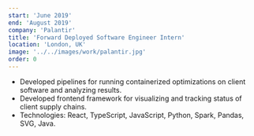 ```yaml
---
start: 'June 2019'
end: 'August 2019'
company: 'Palantir'
title: 'Forward Deployed Software Engineer Intern'
location: 'London, UK'
image: '../../images/work/palantir.jpg'
order: 0
---
```


- Developed pipelines for running containerized optimizations on client software and analyzing results.
- Developed frontend framework for visualizing and tracking status of client supply chains.
- Technologies: React, TypeScript, JavaScript, Python, Spark, Pandas, SVG, Java.
